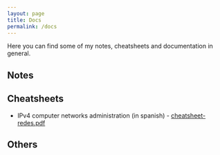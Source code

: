 ```yaml
---
layout: page
title: Docs
permalink: /docs
---
```


Here you can find some of my notes, cheatsheets and documentation in general.

## Notes

## Cheatsheets

<ul>
  <li>IPv4 computer networks administration (in spanish) - <a href="/assets/docs/cheatsheet-redes.pdf">cheatsheet-redes.pdf</a></li>
</ul>

## Others
